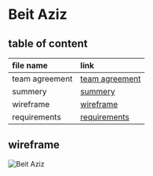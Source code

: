 # Beit Aziz

## table of content

| file name | link |
|:----|:----|
|team agreement|[team agreement](./team-agreement.md)|
|summery|[summery](./summery.md)|
|wireframe|[wireframe](./wireframe.md)|
|requirements|[requirements](./requirements.md)|

## wireframe

![Beit Aziz](./img/beit-aziz-wf.png)
